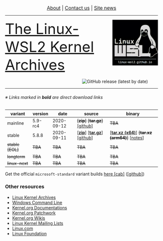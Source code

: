 <p align="center"><font size="3"><a href="https://linux-wsl2.github.io/about">About</a> | <a href="mailto:linux-wsl2.github.io">Contact us</a> | <a href="https://linux-wsl2.github.io/news">Site news</a> </font></p>
<hr>
<img src="/images/image.png" width="150" title="WSL Avatar" align="right" /><font size="7"><a href="https://linux-wsl2.github.io">The Linux-WSL2 Kernel Archives</a></font>
<br>
<br>
<img href="https://github.com/linux-wsl2/linux-stable/releases/download/v5.8.8/x64_linux-wsl2_5.8.8.tar.xz" alt="GitHub release (latest by date)" src="https://img.shields.io/github/v/release/linux-wsl2/linux-stable?label=Download%20(x64)&style=plastic" width="250" align="right">
<br>
<hr size="30">

###### ※ Links marked in **bold** are direct download links

 variant | version | date | source | binary |
 --------|---------|------|--------|--------|
 mainline | 5.9-rc4 | 2020-09-12 | ~~[**zip**]~~ ~~[**tar.gz**]~~ [[github]](https://github.com/linux-wsl2/linux-mainline) | ~~TBA~~
 stable | 5.8.8 | 2020-09-11 | [**[zip](https://github.com/linux-wsl2/linux-stable/archive/v5.8.8.zip)**] [**[tar.gz](https://github.com/linux-wsl2/linux-stable/archive/v5.8.8.tar.gz)**] [[github](https://github.com/linux-wsl2/linux-stable/tree/linux-5.8.y)] | [**[tar.xz (x64)](https://github.com/linux-wsl2/linux-stable/releases/download/v5.8.8/x64_linux-wsl2_5.8.8.tar.xz)**] ~~[**tar.xz (arm64)**]~~ [[notes](https://github.com/linux-wsl2/linux-stable/releases/tag/v5.8.8)]
 ~~stable [EOL]~~ | ~~TBA~~ | ~~TBA~~ | ~~TBA~~ | ~~TBA~~ 
 ~~longterm~~ | ~~TBA~~ | ~~TBA~~ | ~~TBA~~ | ~~TBA~~ 
 ~~linux-next~~ | ~~TBA~~ | ~~TBA~~ | ~~TBA~~ | ~~TBA~~ 

Get the official `microsoft-standard` variant builds [here [cab]](https://www.catalog.update.microsoft.com/Search.aspx?q=Windows%20Subsystem%20for%20Linux%20Update) ([[github]](https://github.com/microsoft/WSL2-Linux-Kernel))

### Other resources
- [Linux Kernel Archives](https://kernel.org)
- [Windows Command Line](https://devblogs.microsoft.com/commandline)
- [Kernel.org Documentations](https://www.kernel.org/doc/html/latest/)
- [Kernel.org Patchwork](https://patchwork.kernel.org/)
- [Kernel.org Wikis](https://wiki.kernel.org)
- [Linux Kernel Mailing Lists](http://vger.kernel.org)
- [Linux.com](https://www.linux.com)
- [Linux Foundation](http://www.linuxfoundation.org/)
